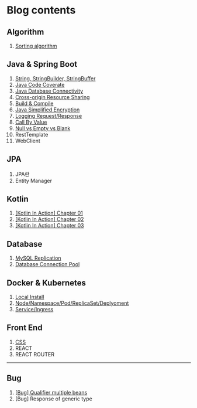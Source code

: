 # Blog contents

## **Algorithm**

1. [Sorting algorithm](https://velog.io/@sixhustle/sorting-algorithm)

## **Java & Spring Boot**

1. [String, StringBuilder, StringBuffer](https://velog.io/@sixhustle/stringstringbuilderstringbuffer)
2. [Java Code Coverate](https://velog.io/@sixhustle/jacoco)
3. [Java Database Connectivity](https://velog.io/@sixhustle/jdbc)
4. [Cross-origin Resource Sharing](https://velog.io/@sixhustle/cors)
5. [Build & Compile](https://velog.io/@sixhustle/build-vs-compile)
6. [Java Simplified Encryption](https://velog.io/@sixhustle/Jasypt)
7. [Logging Request/Response](https://velog.io/@sixhustle/log)
8. [Call By Value](https://velog.io/@sixhustle/callbyvalue)
9. [Null vs Empty vs Blank](https://velog.io/@sixhustle/null-empty-blank)
10. RestTemplate
11. WebClient

## **JPA**
1. JPA란
2. Entity Manager

## **Kotlin**

1. [[Kotlin In Action] Chapter 01](https://velog.io/@sixhustle/Kotlin-In-Action-1)
2. [[Kotlin In Action] Chapter 02](https://velog.io/@sixhustle/Kotlin-In-Action-2)
3. [[Kotlin In Action] Chapter 03](https://velog.io/@sixhustle/Kotlin-In-Action-3)

## **Database**

1. [MySQL Replication](https://velog.io/@sixhustle/mysql-replication)
2. [Database Connection Pool](https://velog.io/@sixhustle/connection-pool)

## **Docker & Kubernetes**

1. [Local Install](https://velog.io/@sixhustle/k8s-started-1)
2. [Node/Namespace/Pod/ReplicaSet/Deplyoment](https://velog.io/@sixhustle/k8s-started-2)
3. [Service/Ingress](https://velog.io/@sixhustle/k8s-started-3)

## **Front End**

1. [CSS](https://velog.io/@sixhustle/CSS)
2. REACT
3. REACT ROUTER

---

## **Bug**
1. [[Bug] Qualifier multiple beans](https://velog.io/@sixhustle/qualifier-multiple-beans)
2. [Bug] Response of generic type

